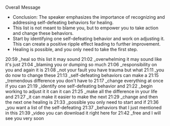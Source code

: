 Overall Message
- Conclusion: The speaker emphasizes the importance of recognizing and addressing self-defeating behaviors for healing.
- This list is not meant to blame you, but to empower you to take action and change these behaviors.
- Start by identifying one self-defeating behavior and work on adjusting it. This can create a positive ripple effect leading to further improvement.
- Healing is possible, and you only need to take the first step.

 20:59 _heal so this list it may sound
 21:02 _overwhelming it may sound like it's just
 21:04 _blaming you or dumping so much
 21:06 _responsibility on you and again it is
 21:08 _not your fault you have trauma but what
 21:11 _you do now to change these
 21:13 _self-defeating behaviors can make a
 21:15 _tremendous difference you don't have to
 21:17 _change everything at once if you can
 21:19 _identify one self-defeating behavior and
 21:22 _begin working to adjust it it can it can
 21:25 _make all the difference in your life and
 21:27 _it can make it easier to make the next
 21:29 _change and then the next one healing is
 21:33 _possible you only need to start and if
 21:36 _you want a list of the self-defeating
 21:37 _behaviors that I just mentioned in this
 21:39 _video you can download it right here for
 21:42 _free and I will see you very soon
